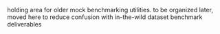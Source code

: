 holding area for older mock benchmarking utilities. to be organized later, 
moved here to reduce confusion with in-the-wild dataset benchmark 
deliverables